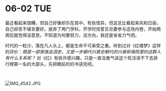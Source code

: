 # 06-02 TUE

最近看起来很糟，但自己好像却乐在其中，有些怪异，但这总比看起来风和日丽，自己却苦不堪言要好。放弃了两门学科，开学时信誓旦旦要参与这场内卷，开始两周后就觉得没意思。不知道为何要努力，没方向，我还是省省力气吧。

时代的一粒沙，落在凡人头上，都是生命不可承受之重。听到过对《红楼梦》这样的评价：*既是一部家族血泪史，又是一步朝代兴衰史朝代的兴衰和墙院里的这群人有什么关系呢？* 对《红》有些许感兴趣，只是一直没勇气读这个死活读不下去排行榜第一名的大部头，先把眼前的的书读完吧。

<br>

![IMG_4542.JPG](https://i.loli.net/2020/06/03/eZuv1nDFqOdWowC.jpg)

